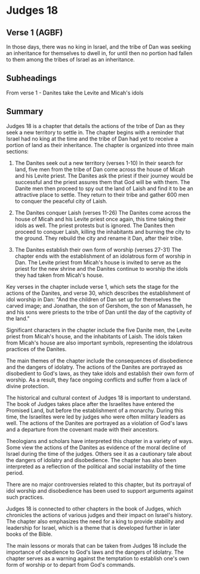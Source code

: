 # Judges 18

## Verse 1 (AGBF)

In those days, there was no king in Israel, and the tribe of Dan was seeking an inheritance for themselves to dwell in, for until then no portion had fallen to them among the tribes of Israel as an inheritance.

## Subheadings

From verse 1 - Danites take the Levite and Micah's idols

## Summary

Judges 18 is a chapter that details the actions of the tribe of Dan as they seek a new territory to settle in. The chapter begins with a reminder that Israel had no king at the time and the tribe of Dan had yet to receive a portion of land as their inheritance. The chapter is organized into three main sections:

1. The Danites seek out a new territory (verses 1-10)
In their search for land, five men from the tribe of Dan come across the house of Micah and his Levite priest. The Danites ask the priest if their journey would be successful and the priest assures them that God will be with them. The Danite men then proceed to spy out the land of Laish and find it to be an attractive place to settle. They return to their tribe and gather 600 men to conquer the peaceful city of Laish.

2. The Danites conquer Laish (verses 11-26)
The Danites come across the house of Micah and his Levite priest once again, this time taking their idols as well. The priest protests but is ignored. The Danites then proceed to conquer Laish, killing the inhabitants and burning the city to the ground. They rebuild the city and rename it Dan, after their tribe.

3. The Danites establish their own form of worship (verses 27-31)
The chapter ends with the establishment of an idolatrous form of worship in Dan. The Levite priest from Micah's house is invited to serve as the priest for the new shrine and the Danites continue to worship the idols they had taken from Micah's house.

Key verses in the chapter include verse 1, which sets the stage for the actions of the Danites, and verse 30, which describes the establishment of idol worship in Dan: "And the children of Dan set up for themselves the carved image; and Jonathan, the son of Gershom, the son of Manasseh, he and his sons were priests to the tribe of Dan until the day of the captivity of the land."

Significant characters in the chapter include the five Danite men, the Levite priest from Micah's house, and the inhabitants of Laish. The idols taken from Micah's house are also important symbols, representing the idolatrous practices of the Danites.

The main themes of the chapter include the consequences of disobedience and the dangers of idolatry. The actions of the Danites are portrayed as disobedient to God's laws, as they take idols and establish their own form of worship. As a result, they face ongoing conflicts and suffer from a lack of divine protection.

The historical and cultural context of Judges 18 is important to understand. The book of Judges takes place after the Israelites have entered the Promised Land, but before the establishment of a monarchy. During this time, the Israelites were led by judges who were often military leaders as well. The actions of the Danites are portrayed as a violation of God's laws and a departure from the covenant made with their ancestors.

Theologians and scholars have interpreted this chapter in a variety of ways. Some view the actions of the Danites as evidence of the moral decline of Israel during the time of the judges. Others see it as a cautionary tale about the dangers of idolatry and disobedience. The chapter has also been interpreted as a reflection of the political and social instability of the time period.

There are no major controversies related to this chapter, but its portrayal of idol worship and disobedience has been used to support arguments against such practices.

Judges 18 is connected to other chapters in the book of Judges, which chronicles the actions of various judges and their impact on Israel's history. The chapter also emphasizes the need for a king to provide stability and leadership for Israel, which is a theme that is developed further in later books of the Bible.

The main lessons or morals that can be taken from Judges 18 include the importance of obedience to God's laws and the dangers of idolatry. The chapter serves as a warning against the temptation to establish one's own form of worship or to depart from God's commands.